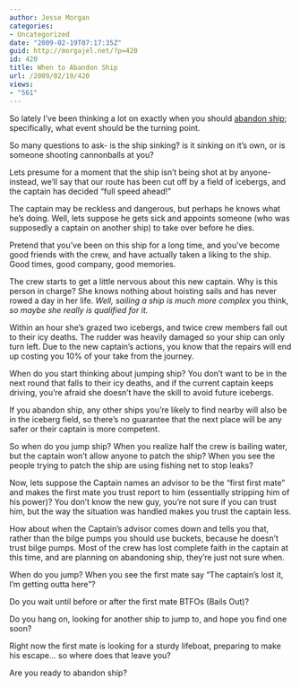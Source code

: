 ```yaml
---
author: Jesse Morgan
categories:
- Uncategorized
date: "2009-02-19T07:17:35Z"
guid: http://morgajel.net/?p=420
id: 420
title: When to Abandon Ship
url: /2009/02/19/420
views:
- "561"
---
```


So lately I’ve been thinking a lot on exactly when you should [abandon ship](http://www.tnellen.com/cybereng/lit_terms/allegory.html); specifically, what event should be the turning point.

So many questions to ask- is the ship sinking? is it sinking on it’s own, or is someone shooting cannonballs at you?

Lets presume for a moment that the ship isn’t being shot at by anyone- instead, we’ll say that our route has been cut off by a field of icebergs, and the captain has decided “full speed ahead!”

The captain may be reckless and dangerous, but perhaps he knows what he’s doing. Well, lets suppose he gets sick and appoints someone (who was supposedly a captain on another ship) to take over before he dies.

Pretend that you’ve been on this ship for a long time, and you’ve become good friends with the crew, and have actually taken a liking to the ship. Good times, good company, good memories.

The crew starts to get a little nervous about this new captain. Why is this person in charge? She knows nothing about hoisting sails and has never rowed a day in her life. *Well, sailing a ship is much more complex* you think, *so maybe she really is qualified for it.*

Within an hour she’s grazed two icebergs, and twice crew members fall out to their icy deaths. The rudder was heavily damaged so your ship can only turn left. Due to the new captain’s actions, you know that the repairs will end up costing you 10% of your take from the journey.

When do you start thinking about jumping ship? You don’t want to be in the next round that falls to their icy deaths, and if the current captain keeps driving, you’re afraid she doesn’t have the skill to avoid future icebergs.

If you abandon ship, any other ships you’re likely to find nearby will also be in the iceberg field, so there’s no guarantee that the next place will be any safer or their captain is more competent.

So when do you jump ship? When you realize half the crew is bailing water, but the captain won’t allow anyone to patch the ship? When you see the people trying to patch the ship are using fishing net to stop leaks?

Now, lets suppose the Captain names an advisor to be the “first first mate” and makes the first mate you trust report to him (essentially stripping him of his power)? You don’t know the new guy, you’re not sure if you can trust him, but the way the situation was handled makes you trust the captain less.

How about when the Captain’s advisor comes down and tells you that, rather than the bilge pumps you should use buckets, because he doesn’t trust bilge pumps. Most of the crew has lost complete faith in the captain at this time, and are planning on abandoning ship, they’re just not sure when.

When do you jump? When you see the first mate say “The captain’s lost it, I’m getting outta here”?

Do you wait until before or after the first mate BTFOs (Bails Out)?

Do you hang on, looking for another ship to jump to, and hope you find one soon?

Right now the first mate is looking for a sturdy lifeboat, preparing to make his escape… so where does that leave you?

Are you ready to abandon ship?